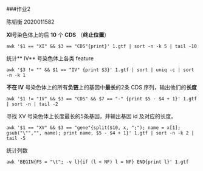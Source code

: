 ###作业2 

陈韬衡 2020011582

**XI**号染色体上的后 **10** 个 **CDS** （**终止位置**）  

	awk '$1 == "XI" && $3 == "CDS"{print}' 1.gtf | sort -n -k 5 | tail -10    

统计** IV** 号染色体上各类 feature    

	awk '$3 != "" && $1 == "IV" {print $3}' 1.gtf | sort | uniq -c | sort -n -k 1

**不在 IV** 号染色体上的所有**负链**上的基因中**最长**的2条 CDS 序列，输出他们的**长度**         

	awk '$1 != "IV" && $3 == "CDS" && $7 == "-" {print $5 - $4 + 1}' 1.gtf | sort -n | tail -2  

 寻找 XV 号染色体上长度最长的5条基因，并输出基因 id 及对应的长度。  

	awk '$1 == "XV" && $3 == "gene"{split($10, x, ";"); name = x[1]; gsub("\"","", name); print name, $5 - $4 + 1}' 1.gtf | sort -n -k 2 | tail -5    

统计列数

	awk 'BEGIN{FS = "\t"; -v l}{if (l < NF) l = NF} END{print l}' 1.gtf      
